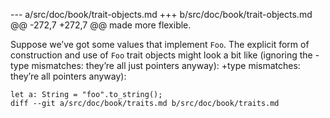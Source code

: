 --- a/src/doc/book/trait-objects.md
+++ b/src/doc/book/trait-objects.md
@@ -272,7 +272,7 @@ made more flexible.
 
 Suppose we’ve got some values that implement `Foo`. The explicit form of
 construction and use of `Foo` trait objects might look a bit like (ignoring the
-type mismatches: they’re all just pointers anyway):
+type mismatches: they’re all pointers anyway):
 
 ```rust,ignore
 let a: String = "foo".to_string();
diff --git a/src/doc/book/traits.md b/src/doc/book/traits.md
